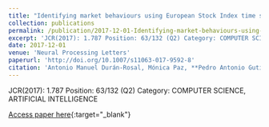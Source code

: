 ```yaml
---
title: "Identifying market behaviours using European Stock Index time series by a hybrid segmentation algorithm"
collection: publications
permalink: /publication/2017-12-01-Identifying-market-behaviours-using-European-Stock-Index-time-series-by-a-hybrid-segmentation-algori
excerpt: 'JCR(2017): 1.787 Position: 63/132 (Q2) Category: COMPUTER SCIENCE, ARTIFICIAL INTELLIGENCE'
date: 2017-12-01
venue: 'Neural Processing Letters'
paperurl: 'http://doi.org/10.1007/s11063-017-9592-8'
citation: 'Antonio Manuel Durán-Rosal, Mónica Paz, **Pedro Antonio Gutiérrez**, César Hervás-Martínez, &quot;Identifying market behaviours using European Stock Index time series by a hybrid segmentation algorithm.&quot; Neural Processing Letters, Vol. 46(3), 2017, pp.767–790.'
---
```

JCR(2017): 1.787 Position: 63/132 (Q2) Category: COMPUTER SCIENCE, ARTIFICIAL INTELLIGENCE

[Access paper here](http://doi.org/10.1007/s11063-017-9592-8){:target="_blank"}
